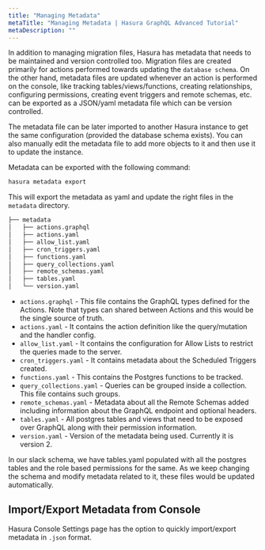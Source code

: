 ```yaml
---
title: "Managing Metadata"
metaTitle: "Managing Metadata | Hasura GraphQL Advanced Tutorial"
metaDescription: ""
---
```


In addition to managing migration files, Hasura has metadata that needs to be maintained and version controlled too. Migration files are created primarily for actions performed towards updating the `database schema`. On the other hand, metadata files are updated whenever an action is performed on the console, like tracking tables/views/functions, creating relationships, configuring permissions, creating event triggers and remote schemas, etc. can be exported as a JSON/yaml metadata file which can be version controlled.

The metadata file can be later imported to another Hasura instance to get the same configuration (provided the database schema exists). You can also manually edit the metadata file to add more objects to it and then use it to update the instance.

Metadata can be exported with the following command:

```bash
hasura metadata export
```

This will export the metadata as yaml and update the right files in the `metadata` directory.

```bash
├── metadata
│   ├── actions.graphql
│   ├── actions.yaml
│   ├── allow_list.yaml
│   ├── cron_triggers.yaml
│   ├── functions.yaml
│   ├── query_collections.yaml
│   ├── remote_schemas.yaml
│   ├── tables.yaml
│   └── version.yaml
```

- `actions.graphql` - This file contains the GraphQL types defined for the Actions. Note that types can shared between Actions and this would be the single source of truth.
- `actions.yaml` - It contains the action definition like the query/mutation and the handler config.
- `allow_list.yaml` - It contains the configuration for Allow Lists to restrict the queries made to the server.
- `cron_triggers.yaml` - It contains metadata about the Scheduled Triggers created.
- `functions.yaml` - This contains the Postgres functions to be tracked.
- `query_collections.yaml` - Queries can be grouped inside a collection. This file contains such groups.
- `remote_schemas.yaml` - Metadata about all the Remote Schemas added including information about the GraphQL endpoint and optional headers.
- `tables.yaml` - All postgres tables and views that need to be exposed over GraphQL along with their permission information.
- `version.yaml` - Version of the metadata being used. Currently it is version 2.

In our slack schema, we have tables.yaml populated with all the postgres tables and the role based permissions for the same. As we keep changing the schema and modify metadata related to it, these files would be updated automatically.

## Import/Export Metadata from Console

Hasura Console Settings page has the option to quickly import/export metadata in `.json` format.
